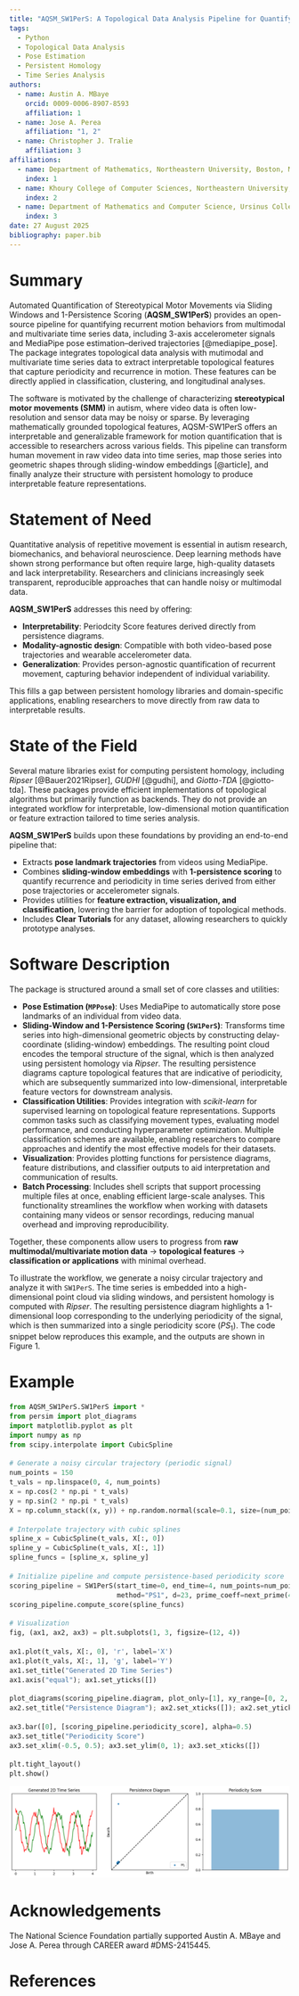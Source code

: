 ```yaml
---
title: "AQSM_SW1PerS: A Topological Data Analysis Pipeline for Quantifying Recurrent Motion in Multimodal and Multivariate Time Series Data"
tags:
  - Python
  - Topological Data Analysis
  - Pose Estimation
  - Persistent Homology
  - Time Series Analysis
authors:
  - name: Austin A. MBaye
    orcid: 0009-0006-8907-8593
    affiliation: 1
  - name: Jose A. Perea
    affiliation: "1, 2"
  - name: Christopher J. Tralie
    affiliation: 3
affiliations:
  - name: Department of Mathematics, Northeastern University, Boston, MA, USA
    index: 1
  - name: Khoury College of Computer Sciences, Northeastern University, Boston, MA, USA
    index: 2
  - name: Department of Mathematics and Computer Science, Ursinus College, Collegeville, PA, USA
    index: 3
date: 27 August 2025
bibliography: paper.bib
---
```


# Summary

Automated Quantification of Stereotypical Motor Movements via Sliding Windows and 1-Persistence Scoring (**AQSM_SW1PerS**) provides an open-source pipeline for quantifying recurrent motion behaviors from multimodal and multivariate time series data, including 3-axis accelerometer signals and MediaPipe pose estimation–derived trajectories [@mediapipe_pose]. The package integrates topological data analysis with mutimodal and multivariate time series data to extract interpretable topological features that capture periodicity and recurrence in motion. These features can be directly applied in classification, clustering, and longitudinal analyses.

The software is motivated by the challenge of characterizing **stereotypical motor movements (SMM)** in autism, where video data is often low-resolution and sensor data may be noisy or sparse. By leveraging mathematically grounded topological features, AQSM-SW1PerS offers an interpretable and generalizable framework for motion quantification that is accessible to researchers across various fields. This pipeline can transform human movement in raw video data into time series, map those series into geometric shapes through sliding-window embeddings [@article], and finally analyze their structure with persistent homology to produce interpretable feature representations.
 
# Statement of Need

Quantitative analysis of repetitive movement is essential in autism research, biomechanics, and behavioral neuroscience. Deep learning methods have shown strong performance but often require large, high-quality datasets and lack interpretability. Researchers and clinicians increasingly seek transparent, reproducible approaches that can handle noisy or multimodal data.

**AQSM_SW1PerS** addresses this need by offering:

- **Interpretability**: Periodcity Score features derived directly from persistence diagrams.  
- **Modality-agnostic design**: Compatible with both video-based pose trajectories and wearable accelerometer data.  
- **Generalization**: Provides person-agnostic quantification of recurrent movement, capturing behavior independent of individual variability.  

This fills a gap between persistent homology libraries and domain-specific applications, enabling researchers to move directly from raw data to interpretable results.

# State of the Field

Several mature libraries exist for computing persistent homology, including *Ripser* [@Bauer2021Ripser], *GUDHI* [@gudhi], and *Giotto-TDA* [@giotto-tda]. These packages provide efficient implementations of topological algorithms but primarily function as backends. They do not provide an integrated workflow for interpretable, low-dimensional motion quantification or feature extraction tailored to time series analysis.

**AQSM_SW1PerS** builds upon these foundations by providing an end-to-end pipeline that:

- Extracts **pose landmark trajectories** from videos using MediaPipe.  
- Combines **sliding-window embeddings** with **1-persistence scoring** to quantify recurrence and periodicity in time series derived from either pose trajectories or accelerometer signals.  
- Provides utilities for **feature extraction, visualization, and classification**, lowering the barrier for adoption of topological methods.  
- Includes **Clear Tutorials** for any dataset, allowing researchers to quickly prototype analyses.  

# Software Description

The package is structured around a small set of core classes and utilities:

- **Pose Estimation (`MPPose`)**: Uses MediaPipe to automatically store pose landmarks of an individual from video data. 
- **Sliding-Window and 1-Persistence Scoring (`SW1PerS`)**: Transforms time series into high-dimensional geometric objects by constructing delay-coordinate (sliding-window) embeddings. The resulting point cloud encodes the temporal structure of the signal, which is then analyzed using persistent homology via *Ripser*. The resulting persistence diagrams capture topological features that are indicative of periodicity, which are subsequently summarized into low-dimensional, interpretable feature vectors for downstream analysis.
- **Classification Utilities**: Provides integration with *scikit-learn* for supervised learning on topological feature representations. Supports common tasks such as classifying movement types, evaluating model performance, and conducting hyperparameter optimization. Multiple classification schemes are available, enabling researchers to compare approaches and identify the most effective models for their datasets.
- **Visualization**: Provides plotting functions for persistence diagrams, feature distributions, and classifier outputs to aid interpretation and communication of results.
- **Batch Processing**: Includes shell scripts that support processing multiple files at once, enabling efficient large-scale analyses. This functionality streamlines the workflow when working with datasets containing many videos or sensor recordings, reducing manual overhead and improving reproducibility.

Together, these components allow users to progress from **raw multimodal/multivariate motion data** → **topological features** → **classification or applications** with minimal overhead.

To illustrate the workflow, we generate a noisy circular trajectory and analyze it with `SW1PerS`. The time series is embedded into a high-dimensional point cloud via sliding windows, and persistent homology is computed with *Ripser*. The resulting persistence diagram highlights a 1-dimensional loop corresponding to the underlying periodicity of the signal, which is then summarized into a single periodicity score ($PS_1$). The code snippet below reproduces this example, and the outputs are shown in Figure&nbsp;1.


# Example

```python
from AQSM_SW1PerS.SW1PerS import *
from persim import plot_diagrams
import matplotlib.pyplot as plt
import numpy as np
from scipy.interpolate import CubicSpline

# Generate a noisy circular trajectory (periodic signal)
num_points = 150
t_vals = np.linspace(0, 4, num_points)
x = np.cos(2 * np.pi * t_vals)
y = np.sin(2 * np.pi * t_vals)
X = np.column_stack((x, y)) + np.random.normal(scale=0.1, size=(num_points, 2))

# Interpolate trajectory with cubic splines
spline_x = CubicSpline(t_vals, X[:, 0])
spline_y = CubicSpline(t_vals, X[:, 1])
spline_funcs = [spline_x, spline_y]

# Initialize pipeline and compute persistence-based periodicity score
scoring_pipeline = SW1PerS(start_time=0, end_time=4, num_points=num_points,
                           method="PS1", d=23, prime_coeff=next_prime(46))
scoring_pipeline.compute_score(spline_funcs)

# Visualization
fig, (ax1, ax2, ax3) = plt.subplots(1, 3, figsize=(12, 4))

ax1.plot(t_vals, X[:, 0], 'r', label='X')
ax1.plot(t_vals, X[:, 1], 'g', label='Y')
ax1.set_title("Generated 2D Time Series")
ax1.axis("equal"); ax1.set_yticks([])

plot_diagrams(scoring_pipeline.diagram, plot_only=[1], xy_range=[0, 2, 0, 2], ax=ax2)
ax2.set_title("Persistence Diagram"); ax2.set_xticks([]); ax2.set_yticks([])

ax3.bar([0], [scoring_pipeline.periodicity_score], alpha=0.5)
ax3.set_title("Periodicity Score")
ax3.set_xlim(-0.5, 0.5); ax3.set_ylim(0, 1); ax3.set_xticks([])

plt.tight_layout()
plt.show()
```
![Example workflow: (a) a noisy circular trajectory represented as a 2D time series, (b) the corresponding persistence diagram showing a prominent 1-dimensional loop, and (c) the periodicity score presented as a single value derived from the diagram. Together, these demonstrate how AQSM-SW1PerS extracts interpretable topological features that capture recurrent structure in time series data.](../Visualizations/demo_time_series.png)


# Acknowledgements

The National Science Foundation partially supported Austin A. MBaye and Jose A. Perea through CAREER award #DMS-2415445.

# References

